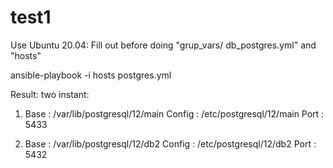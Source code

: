 # test1
Use Ubuntu 20.04: 
 Fill out before doing  "grup_vars/ db_postgres.yml"  and  "hosts"

   ansible-playbook -i hosts postgres.yml


Result: 
 two instant:
  1. Base   : /var/lib/postgresql/12/main
     Config : /etc/postgresql/12/main
     Port   : 5433

  2. Base   : /var/lib/postgresql/12/db2
     Config : /etc/postgresql/12/db2
     Port   : 5432
